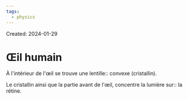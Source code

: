 ```yaml
---
tags:
  - physics
---
```

Created: 2024-01-29

# Œil humain
À l'intérieur de l'œil se trouve une lentille:: convexe (cristallin).
<!--SR:!2024-02-10,6,250-->

Le cristallin ainsi que la partie avant de l'œil, concentre la lumière sur:: la rétine.
<!--SR:!2024-02-14,10,250-->

